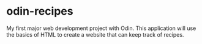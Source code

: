 # odin-recipes

My first major web development project with Odin. 
This application will use the basics of HTML to create a website that can keep track of recipes. 